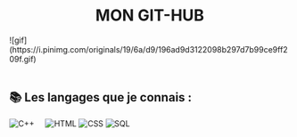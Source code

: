 
<div align="center"> <h1>MON GIT-HUB</h1></div>
![gif](https://i.pinimg.com/originals/19/6a/d9/196ad9d3122098b297d7b99ce9ff209f.gif)
<br><br>

## 📚 Les langages que je connais :
![C++](https://img.shields.io/badge/-C++-2C41CB?style=for-the-badge&logo=C%2B%2B&logoColor=white)
&nbsp; &nbsp; 
![HTML](https://img.shields.io/badge/-HTML-E15622?style=for-the-badge&logo=HTML5&logoColor=white)
![CSS](https://img.shields.io/badge/-CSS-1B7FDE?style=for-the-badge&logo=CSS3&logoColor=white)
![SQL](https://img.shields.io/badge/-SQL-1DDEC1?style=for-the-badge&logo=MySQL&logoColor=white)
&nbsp; &nbsp; 
<br><br>
